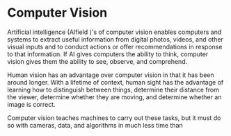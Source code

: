 # Computer Vision

Artificial intelligence (AIfield )'s of computer vision enables computers and systems to extract useful information from digital photos, videos, and other visual inputs and to conduct actions or offer recommendations in response to that information. If AI gives computers the ability to think, computer vision gives them the ability to see, observe, and comprehend.

Human vision has an advantage over computer vision in that it has been around longer. With a lifetime of context, human sight has the advantage of learning how to distinguish between things, determine their distance from the viewer, determine whether they are moving, and determine whether an image is correct.

Computer vision teaches machines to carry out these tasks, but it must do so with cameras, data, and algorithms in much less time than
